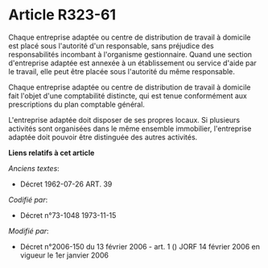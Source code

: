 # Article R323-61

Chaque entreprise adaptée ou centre de distribution de travail à domicile est placé sous l'autorité d'un responsable, sans
préjudice des responsabilités incombant à l'organisme gestionnaire. Quand une section d'entreprise adaptée est annexée à un
établissement ou service d'aide par le travail, elle peut être placée sous l'autorité du même responsable.

Chaque entreprise adaptée ou centre de distribution de travail à domicile fait l'objet d'une comptabilité distincte, qui est
tenue conformément aux prescriptions du plan comptable général.

L'entreprise adaptée doit disposer de ses propres locaux. Si plusieurs activités sont organisées dans le même ensemble
immobilier, l'entreprise adaptée doit pouvoir être distinguée des autres activités.

**Liens relatifs à cet article**

_Anciens textes_:

  - Décret  1962-07-26 ART. 39

_Codifié par_:

  - Décret n°73-1048 1973-11-15

_Modifié par_:

  - Décret n°2006-150 du 13 février 2006 - art. 1 () JORF 14 février 2006 en vigueur le 1er janvier 2006
